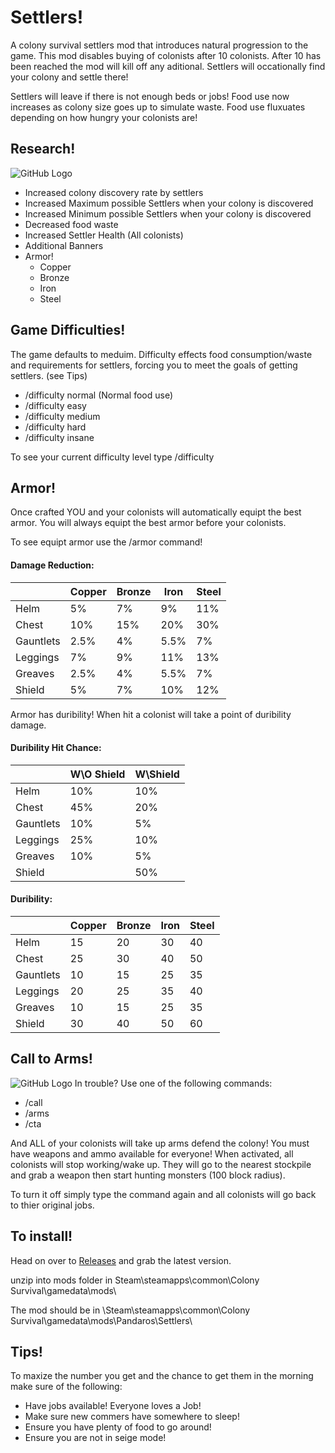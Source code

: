 # Settlers!
A colony survival settlers mod that introduces natural progression to the game. This mod disables buying of colonists after 10 colonists. After 10 has been reached the mod will kill off any aditional. Settlers will occationally find your colony and settle there!

Settlers will leave if there is not enough beds or jobs! 
Food use now increases as colony size goes up to simulate waste.
Food use fluxuates depending on how hungry your colonists are!

## Research!
![GitHub Logo](https://i.imgur.com/bvNSvcf.png)
* Increased colony discovery rate by settlers
* Increased Maximum possible Settlers when your colony is discovered
* Increased Minimum possible Settlers when your colony is discovered
* Decreased food waste
* Increased Settler Health (All colonists)
* Additional Banners
* Armor!
  * Copper
  * Bronze
  * Iron
  * Steel
 
## Game Difficulties!

The game defaults to meduim. Difficulty effects food consumption/waste and requirements for settlers, forcing you to meet the goals of getting settlers. (see Tips)

* /difficulty normal (Normal food use)
* /difficulty easy
* /difficulty medium
* /difficulty hard
* /difficulty insane

To see your current difficulty level type /difficulty

## Armor!
Once crafted YOU and your colonists will automatically equipt the best armor. You will always equipt the best armor before your colonists.

To see equipt armor use the /armor command!

#### Damage Reduction:
||Copper|Bronze|Iron|Steel|
|---|---|---|---|---|
|Helm|5%|7%|9%|11%|
|Chest|10%|15%|20%|30%|
|Gauntlets|2.5%|4%|5.5%|7%|
|Leggings|7%|9%|11%|13%|
|Greaves|2.5%|4%|5.5%|7%|
|Shield|5%|7%|10%|12%|

Armor has duribility! When hit a colonist will take a point of duribility damage.
#### Duribility Hit Chance:
||W\O Shield|W\Shield|
|---|---|---|
|Helm|10%|10%|
|Chest|45%|20%|
|Gauntlets|10%|5%|
|Leggings|25%|10%|
|Greaves|10%|5%|
|Shield||50%|

#### Duribility:
||Copper|Bronze|Iron|Steel|
|---|---|---|---|---|
|Helm|15|20|30|40|
|Chest|25|30|40|50|
|Gauntlets|10|15|25|35|
|Leggings|20|25|35|40|
|Greaves|10|15|25|35|
|Shield|30|40|50|60|

## Call to Arms!
![GitHub Logo](https://i.imgur.com/713Gqcp.png)
In trouble? Use one of the following commands:

* /call
* /arms
* /cta 

And ALL of your colonists will take up arms defend the colony! You must have weapons and ammo available for everyone! When activated, all colonists will stop working/wake up. They will go to the nearest stockpile and grab a weapon then start hunting monsters (100 block radius).

To turn it off simply type the command again and all colonists will go back to thier original jobs.

## To install!
Head on over to [Releases](https://github.com/JBurlison/Pandaros.Settlers/releases) and grab the latest version.

unzip into mods folder in Steam\steamapps\common\Colony Survival\gamedata\mods\

The mod should be in \Steam\steamapps\common\Colony Survival\gamedata\mods\Pandaros\Settlers\

## Tips!

To maxize the number you get and the chance to get them in the morning make sure of the following:
* Have jobs available! Everyone loves a Job!
* Make sure new commers have somewhere to sleep!
* Ensure you have plenty of food to go around!
* Ensure you are not in seige mode!

